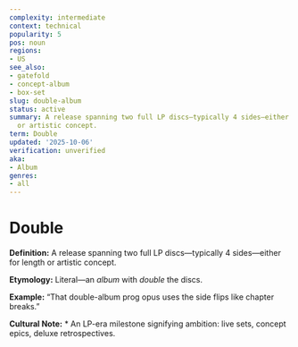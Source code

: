 ```yaml
---
complexity: intermediate
context: technical
popularity: 5
pos: noun
regions:
- US
see_also:
- gatefold
- concept-album
- box-set
slug: double-album
status: active
summary: A release spanning two full LP discs—typically 4 sides—either for length
  or artistic concept.
term: Double
updated: '2025-10-06'
verification: unverified
aka:
- Album
genres:
- all
---
```


# Double

**Definition:** A release spanning two full LP discs—typically 4 sides—either for length or artistic concept.

**Etymology:** Literal—an *album* with *double* the discs.

**Example:** “That double-album prog opus uses the side flips like chapter breaks.”

**Cultural Note:** * An LP-era milestone signifying ambition: live sets, concept epics, deluxe retrospectives.

